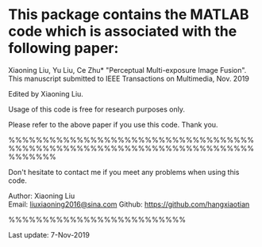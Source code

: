 # This package contains the MATLAB code which is associated with the following paper:

Xiaoning Liu, Yu Liu, Ce Zhu* "Perceptual Multi-exposure Image Fusion". 
This manuscript submitted to IEEE Transactions on Multimedia, Nov. 2019

Edited by Xiaoning Liu.   

Usage of this code is free for research purposes only. 

Please refer to the above paper if you use this code. Thank you.

%%%%%%%%%%%%%%%%%%%%%%%%%%%%%%%%%%%%%%%%%%%%%%%%%%%%%%%%%%%%%%%%%%%%%%%%%%%%%%%

Don't hesitate to contact me if you meet any problems when using this code.

Author: Xiaoning Liu                                                            
Email: liuxiaoning2016@sina.com
Github: https://github.com/hangxiaotian

%%%%%%%%%%%%%%%%%%%%%%%%%%

Last update: 7-Nov-2019
